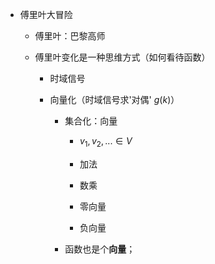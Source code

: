 + 傅里叶大冒险

  + 傅里叶：巴黎高师

  + 傅里叶变化是一种思维方式（如何看待函数）

    + 时域信号

    + 向量化（时域信号求'对偶' $g(k)$）

      + 集合化：向量

        + $v_1,v_2,...\in V$

        + 加法
        + 数乘
        + 零向量
        + 负向量

      + 函数也是个**向量**；

        